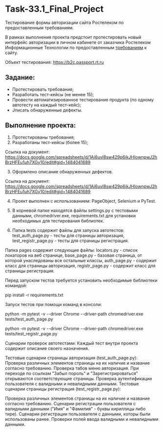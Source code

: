# Task-33.1_Final_Project
Тестирование формы авторизации сайта Ростелеком по предоставленным требованиям.

В рамках выполнения проекта предстоит протестировать новый интерфейс авторизации в личном кабинете от заказчика Ростелеком Информационные Технологии по предоставленным [требованиям](https://docs.google.com/document/d/1CF79p-e0BSFQXz4yn7LKZdMLWWu57gKTyMCwMZdys7I/edit?usp=sharing) к сайту.

Объект тестирования: https://b2c.passport.rt.ru


## Задание:
- Протестировать требования;
- Разработать тест-кейсы (не менее 15);
- Провести автоматизированное тестирование продукта (по одному автотесту на каждый тест-кейс); 
- Jписать обнаруженные дефекты.

## Выполнение проекта:

1. Протестированы требования;
2. Разработаны  тест-кейсы (более 15);

Ссылка на документ: https://docs.google.com/spreadsheets/d/1Ai6uvl8sw429p6ikJHIownpwJ2hBrzHFEu1uh7XGy10/edit#gid=1484041689
   
3. Оформлено описание обнаруженных дефектов. 

Ссылка на документ: https://docs.google.com/spreadsheets/d/1Ai6uvl8sw429p6ikJHIownpwJ2hBrzHFEu1uh7XGy10/edit#gid=1484041689

4. Проект выполнен с использованием: PageObject, Selenium и PyTest.

5. В корневой папке находятся файлы settings.py с тестовыми данными, chromedriver.exe, requirements.txt для установки необходимых для тестирования библиотек.

6. Папка tests содержит файлы для запуска автотестов: test_auth_page.py - тесты для страницы авторизация, test_registr_page.py - тесты для страницы регистрация.

Папка pages содержит следующие файлы: locators.py - список локаторов на веб странице, base_page.py - базовая страница, от которой унаследованы все остальные классы, auth_page.py - содержит класс для страницы авторизация, registr_page.py - содержит класс для страницы регистрация.

Перед запуском тестов требуется установить необходимые библиотеки командой:

pip install -r requirements.txt 

Запуск тестов при помощи команд в консоли:

python -m pytest -v --driver Chrome --driver-path chromedriver.exe tests/test_auth_page.py 

python -m pytest -v --driver Chrome --driver-path chromedriver.exe tests/test_registr_page.py 

Сценарии проверок автотестами: Каждый тест внутри проекта содержит описание своего назначения.

Тестовые сценарии страницы авторизация (test_auth_page.py):
Проверка различных элементов страницы на их наличие и название согласно требованию. Проверка табов меню авторизация. При переходе по ссылкам "Забыл пороль" и "Зарегистрироваться" открываются соответствующие страницы. Проверка аутентификации пользователя с валидными и невалидными данными. Тестовые сценарии страницы регистрация (test_registr_page.py):

Проверка различных элементов страницы на их наличие и название согласно требованию. Сценарии регистрации пользователя с валидными данными ("Имя" и "Фамилия" - буквы кириллицы либо тире). Сценарии регистрации пользователя с данными, которы были использованы ранее. Проверки полей ввода валидными и невалидными данными.
